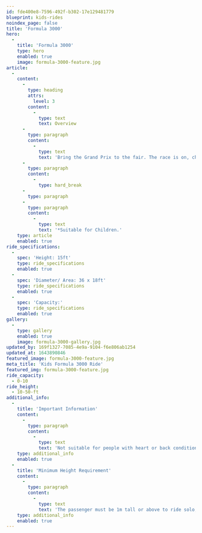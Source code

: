 ```yaml
---
id: fde400e8-7596-492f-b302-17e129481779
blueprint: kids-rides
noindex_page: false
title: 'Formula 3000'
hero:
  -
    title: 'Formula 3000'
    type: hero
    enabled: true
    image: formula-3000-feature.jpg
article:
  -
    content:
      -
        type: heading
        attrs:
          level: 3
        content:
          -
            type: text
            text: Overview
      -
        type: paragraph
        content:
          -
            type: text
            text: 'Bring the Grand Prix to the fair. The race is on, choose your favourite and drive your own truck around the track! Jump into a realistically painted vehicle and race around the track. This ride also offers great photo opportunities, with your little ones behind the wheel!'
      -
        type: paragraph
        content:
          -
            type: hard_break
      -
        type: paragraph
      -
        type: paragraph
        content:
          -
            type: text
            text: '*Suitable for Children.'
    type: article
    enabled: true
ride_specifications:
  -
    spec: 'Height: 15ft'
    type: ride_specifications
    enabled: true
  -
    spec: 'Diameter/ Area: 36 x 18ft'
    type: ride_specifications
    enabled: true
  -
    spec: 'Capacity:'
    type: ride_specifications
    enabled: true
gallery:
  -
    type: gallery
    enabled: true
    image: formula-3000-gallery.jpg
updated_by: 169f1327-7085-4e9a-9104-f6e806ab1254
updated_at: 1643890846
featured_image: formula-3000-feature.jpg
meta_title: 'Kids Formula 3000 Ride'
featured_img: formula-3000-feature.jpg
ride_capacity:
  - 0-10
ride_height:
  - 10-50-ft
additional_info:
  -
    title: 'Important Information'
    content:
      -
        type: paragraph
        content:
          -
            type: text
            text: 'Not suitable for people with heart or back conditions or of a nervous disposition should avoid riding. Other medical conditions that may preclude riding include pregnancy, recent surgery, broken bones, or neck problems.'
    type: additional_info
    enabled: true
  -
    title: 'Minimum Height Requirement'
    content:
      -
        type: paragraph
        content:
          -
            type: text
            text: 'The passenger must be 1m tall or above to ride solo, if under this measurement they must be accompanied by an adult.'
    type: additional_info
    enabled: true
---
```

